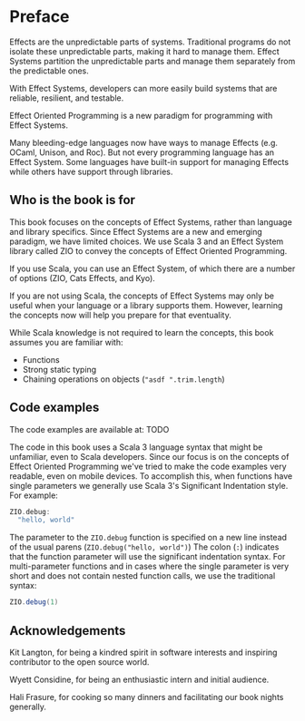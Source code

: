 # Preface

Effects are the unpredictable parts of systems.
Traditional programs do not isolate these unpredictable parts, making it hard to manage them.
Effect Systems partition the unpredictable parts and manage them separately from the predictable ones.

With Effect Systems, developers can more easily build systems that are reliable, resilient, and testable.

Effect Oriented Programming is a new paradigm for programming with Effect Systems.

Many bleeding-edge languages now have ways to manage Effects (e.g. OCaml, Unison, and Roc).
But not every programming language has an Effect System.
Some languages have built-in support for managing Effects while others have support through libraries.

## Who is the book is for

This book focuses on the concepts of Effect Systems, rather than language and library specifics.
Since Effect Systems are a new and emerging paradigm, we have limited choices.
We use Scala 3 and an Effect System library called ZIO to convey the concepts of Effect Oriented Programming.

If you use Scala, you can use an Effect System, of which there are a number of options (ZIO, Cats Effects, and Kyo).

If you are not using Scala, the concepts of Effect Systems may only be useful when your language or a library supports them.
However, learning the concepts now will help you prepare for that eventuality.

While Scala knowledge is not required to learn the concepts, this book assumes you are familiar with:  
- Functions
- Strong static typing
- Chaining operations on objects (`"asdf ".trim.length`)

## Code examples

The code examples are available at: TODO

The code in this book uses a Scala 3 language syntax that might be unfamiliar, even to Scala developers.
Since our focus is on the concepts of Effect Oriented Programming we've tried to make the code examples very readable, even on mobile devices.
To accomplish this, when functions have single parameters we generally use Scala 3's Significant Indentation style.
For example:
```scala mdoc:silent
ZIO.debug:
  "hello, world"
```
The parameter to the `ZIO.debug` function is specified on a new line instead of the usual parens (`ZIO.debug("hello, world")`)
The colon (`:`) indicates that the function parameter will use the significant indentation syntax.
For multi-parameter functions and in cases where the single parameter is very short and does not contain nested function calls, we use the traditional syntax:
```scala mdoc:silent
ZIO.debug(1)
```

## Acknowledgements

Kit Langton, for being a kindred spirit in software interests and inspiring contributor to the open source world.

Wyett Considine, for being an enthusiastic intern and initial audience.

Hali Frasure, for cooking so many dinners and facilitating our book nights generally.

